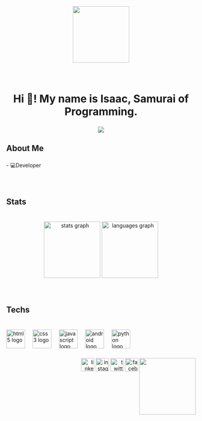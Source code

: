 <div align="center">
  <img height="150" src="https://text.media.giphy.com/v1/media/giphy.gif?token=eyJhbGciOiJIUzI1NiIsInR5cCI6IkpXVCJ9.eyJrZXkiOiJwcm9kLTIwMjAtMDQtMjIiLCJzdHlsZSI6Im1lbWUiLCJ0ZXh0IjoiRGV2ZWxvcGVyIiwiaWF0IjoxNzMyMTQ5OTcxfQ.KBSsO-eJweiq0Znb9lJLeHz4Fpkx5O_awRjWpc2xqkc"  />
</div>

###

<br clear="both">

<h1 align="center">Hi 👋! My name is Isaac, Samurai of Programming.</h1>

###

<div align="center">
  <img height="" src="https://i.pinimg.com/originals/42/4b/e8/424be84e5ba9c497650a99faaf6e684f.gif"  />
</div>

###

<h2 align="left">About Me</h2>

###

<p align="left">- 💻Developer</p>

###

<br clear="both">

<h2 align="left">Stats</h2>

###

<br clear="both">

<div align="center">
  <img src="https://github-readme-stats.vercel.app/api?username=isaac-ikawa&hide_title=false&hide_rank=false&show_icons=true&include_all_commits=true&count_private=true&disable_animations=false&theme=dark&locale=en&hide_border=false" height="150" alt="stats graph"  />
  <img src="https://github-readme-stats.vercel.app/api/top-langs?username=isaac-ikawa&locale=en&hide_title=false&layout=compact&card_width=320&langs_count=5&theme=dark&hide_border=false" height="150" alt="languages graph"  />
</div>

###

<br clear="both">

<h2 align="left">Techs</h2>

###

<br clear="both">

<div align="left">
  <img src="https://cdn.jsdelivr.net/gh/devicons/devicon/icons/html5/html5-original.svg" height="50" alt="html5 logo"  />
  <img width="12" />
  <img src="https://cdn.jsdelivr.net/gh/devicons/devicon/icons/css3/css3-original.svg" height="50" alt="css3 logo"  />
  <img width="12" />
  <img src="https://cdn.jsdelivr.net/gh/devicons/devicon/icons/javascript/javascript-original.svg" height="50" alt="javascript logo"  />
  <img width="12" />
  <img src="https://cdn.jsdelivr.net/gh/devicons/devicon/icons/android/android-original.svg" height="50" alt="android logo"  />
  <img width="12" />
  <img src="https://cdn.jsdelivr.net/gh/devicons/devicon/icons/python/python-original.svg" height="50" alt="python logo"  />
</div>

###

<img align="right" height="150" src="https://i.pinimg.com/originals/7f/a5/72/7fa572c8e1c0adea5583285da8b08075.gif"  />

###

<div align="right">
  <img src="https://img.shields.io/static/v1?message=LinkedIn&logo=linkedin&label=&color=0077B5&logoColor=white&labelColor=&style=plastic" height="35" alt="linkedin logo"  />
  <img src="https://img.shields.io/static/v1?message=Instagram&logo=instagram&label=&color=E4405F&logoColor=white&labelColor=&style=plastic" height="35" alt="instagram logo"  />
  <img src="https://img.shields.io/static/v1?message=Twitter&logo=twitter&label=&color=1DA1F2&logoColor=white&labelColor=&style=plastic" height="35" alt="twitter logo"  />
  <img src="https://img.shields.io/static/v1?message=Facebook&logo=facebook&label=&color=1877F2&logoColor=white&labelColor=&style=plastic" height="35" alt="facebook logo"  />
</div>

###
